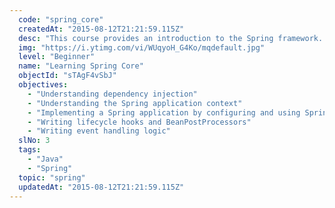 ```yaml
---
  code: "spring_core"
  createdAt: "2015-08-12T21:21:59.115Z"
  desc: "This course provides an introduction to the Spring framework. You will understand the concepts of dependency injection, understand how the core Spring framework works and how to write an application using it."
  img: "https://i.ytimg.com/vi/WUqyoH_G4Ko/mqdefault.jpg"
  level: "Beginner"
  name: "Learning Spring Core"
  objectId: "sTAgF4vSbJ"
  objectives: 
    - "Understanding dependency injection"
    - "Understanding the Spring application context"
    - "Implementing a Spring application by configuring and using Spring beans"
    - "Writing lifecycle hooks and BeanPostProcessors"
    - "Writing event handling logic"
  slNo: 3
  tags: 
    - "Java"
    - "Spring"
  topic: "spring"
  updatedAt: "2015-08-12T21:21:59.115Z"
---
```

